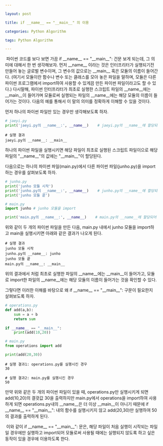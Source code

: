 ```yaml
---

layout: post

title: if __name__ == "__main__" 의 이용

categories: Python Algorithm

tags: Python Algorithm

---
```


​	파이썬 코드를 보다 보면 가끔 if \_\_name\_\_ == "\_\_main\_\_":  건문 보게 되는데, 그 의미에 대해서 한 번 생각해보자. 먼저 \_\_name\_\_ 이라는 것은 인터프리터가 실행되기전 만들어 놓는 글로벌 변수이며, 그 변수의 값으로는 \_\_main\_\_ 혹은 모듈의 이름이 들어간다. (여기서 모듈이란 함수나 변수 또는 클래스를 모아 놓은 파일을 말하며, 모듈은 다른 파이썬 프로그램에서 import하여 사용할 수 있게끔 만든 파이썬 파일이라고도 할 수 있다.) 다시말해,  파이썬 인터프리터가 최초로 실행한 스크립트 파일의 \_\_name\_\_에는 \_\_main\_\_이 들어가며 모듈로써 실행되는 파일의 \_\_name\_\_에는 해당 모듈의 이름이 들어가는 것이다. 다음의 예를 통해서 이 말의 의미를 정확하게 이해할 수 있을 것이다.



먼저 하나의 파이썬 파일만 있는 경우만 생각해보도록 하자.

```python
# jaeyi.py
print('jaeyi.py의 __name__:', __name__)    # jaeyi.py의 __name__에 할당되어 있는 변수를 출력
```

```
# 실행 결과
jaeyi.py의 __name__: __main__
```

하나의 파이썬 파일을 실행시키면 해당 파일이 최초로 실행된 스크립트 파일이으로 해당 파일의 "\_\_name\_\_"의 값에는 "\_\_main\_\_"이 할당된다.



다음으로는 하나의 파이썬 파일(main.py)에서 다른 파이썬 파일(junho.py)을 import하는 경우를 살펴보도록 하자.

```python
# junho.py
print('junho 모듈 시작')
print('junho.py의 __name__:', __name__)    # junho.py의 __name__에 할당되어 있는 변수를 출력
print('junho 모듈 끝')
```

```python
# main.py
import junho # junho 모듈을 import

print('main.py의 __name__:', __name__)    # main.py의 __name__에 할당되어 있는 변수를 출력
```

위와 같이 두 개의 파이썬 파일을 만든 다음, main.py 내에서 junho 모듈을 import하고 main을 실행시키면 아래와 같은 결과가 나오게 된다.

```
# 실행 결과
junho 모듈 시작
junho.py의 __name__: junho
junho 모듈 끝
main.py의 __name__: __main__
```

위의 결과에서 처럼 최초로 실행한 파일의 \_\_name\_\_에는 \_\_main\_\_이 들어가고, 모듈로 import한 파일의 \_\_name\_\_에는 해당 모듈의 이름이 들어가는 것을 확인할 수 있다. 



그렇다면 이러한 이해를 바탕으로 왜 if \_\_name\_\_ == "\_\_main\_\_": 구문이 필요한지 살펴보도록 하자.

```python
# operations.py
def add(a,b):
    sum = a + b
    return sum
 
if __name__ == "__main__":
    print(add(10,20))
```

```python
# main.py
from operations import add

print(add(20,30))
```

```
# 실행 결과1: operations.py를 실행시킨 경우
30
```

```
# 실행 결과2: main.py를 실행시킨 경우
50
```

만약 위와 같은 두 개의 파이썬 파일이 있을 때, operations.py만 실행시키게 되면 add(10,20)의 결괏값 30을 출력하지만 main.py에서 operations을 import하여 사용하게 되면 operations.py내의 \_\_name\_\_은 더 이상 \_\_main\_\_이 아니기 때문에 if \_\_name\_\_ == "\_\_main\_\_": 내의 함수를 실행시키지 않고 add(20,30)만 실행하여 50의 결과를 출력하게 된다.



​	이와 같이 if \_\_name\_\_ == "\_\_main\_\_": 문은, 해당 파일이 처음 실행이 시작되는 파일일 경우에만 실행하고 import되어 모듈로써 사용될 때에는 실행되지 않도록 하고 싶은 동작이 있을 경우에 이용하도록 한다.
